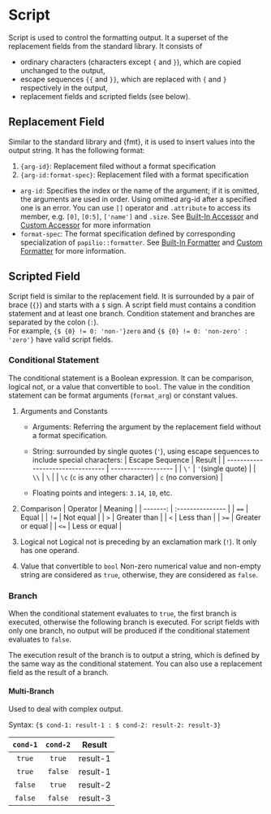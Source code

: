 # Script
Script is used to control the formatting output. It a superset of the replacement fields from the standard library. It consists of
- ordinary characters (characters except `{` and `}`), which are copied unchanged to the output,
- escape sequences `{{` and `}}`, which are replaced with `{` and `}` respectively in the output,
- replacement fields and scripted fields (see below).

## Replacement Field
Similar to the standard library and {fmt}, it is used to insert values into the output string. It has the following format:
1. `{arg-id}`: Replacement filed without a format specification
2. `{arg-id:format-spec}`: Replacement filed with a format specification

- `arg-id`: Specifies the index or the name of the argument; if it is omitted, the arguments are used in order. Using omitted arg-id after a specified one is an error.
  You can use `[]` operator and `.attribute` to access its member, e.g. `[0]`, `[0:5]`, `['name']` and `.size`. See [Built-In Accessor](./builtin_accessor.md) and [Custom Accessor](./accessor.md) for more information
- `format-spec`: The format specification defined by corresponding specialization of `papilio::formatter`. See [Built-In Formatter](./builtin_formatter.md) and [Custom Formatter](./formatter.md) for more information.

## Scripted Field
Script field is similar to the replacement field. It is surrounded by a pair of brace (`{}`) and starts with a `$` sign. A script field must contains a condition statement and at least one branch. Condition statement and branches are separated by the colon (`:`).  
For example, `{$ {0} != 0: 'non-'}zero` and `{$ {0} != 0: 'non-zero' : 'zero'}` have valid script fields.

### Conditional Statement
The conditional statement is a Boolean expression. It can be comparison, logical not, or a value that convertible to `bool`. The value in the condition statement can be format arguments (`format_arg`) or constant values.

1. Arguments and Constants
   - Arguments: Referring the argument by the replacement field without a format specification.
    - String: surrounded by single quotes (`'`), using escape sequences to include special characters:
      | Escape Sequence                   | Result              |
      | --------------------------------- | ------------------- |
      | `\'`                              | `'`(single quote)   |
      | `\\`                              | `\`                 |
      | `\c` (`c` is any other character) | `c` (no conversion) |

    - Floating points and integers: `3.14`, `10`, etc.

2. Comparison
   | Operator | Meaning          |
   | -------: | :--------------- |
   |     `==` | Equal            |
   |     `!=` | Not equal        |
   |      `>` | Greater than     |
   |      `<` | Less than        |
   |     `>=` | Greater or equal |
   |     `<=` | Less or equal    |

3. Logical not
Logical not is preceding by an exclamation mark (`!`). It only has one operand.

1. Value that convertible to `bool`
   Non-zero numerical value and non-empty string are considered as `true`, otherwise, they are considered as `false`.

### Branch
When the conditional statement evaluates to `true`, the first branch is executed, otherwise the following branch is executed. For script fields with only one branch, no output will be produced if the conditional statement evaluates to `false`.

The execution result of the branch is to output a string, which is defined by the same way as the conditional statement. You can also use a replacement field as the result of a branch.

#### Multi-Branch
Used to deal with complex output.

Syntax: `{$ cond-1: result-1 : $ cond-2: result-2: result-3}`

| `cond-1` | `cond-2` |  Result  |
| :------: | :------: | :------: |
|  `true`  |  `true`  | result-1 |
|  `true`  | `false`  | result-1 |
| `false`  |  `true`  | result-2 |
| `false`  | `false`  | result-3 |
